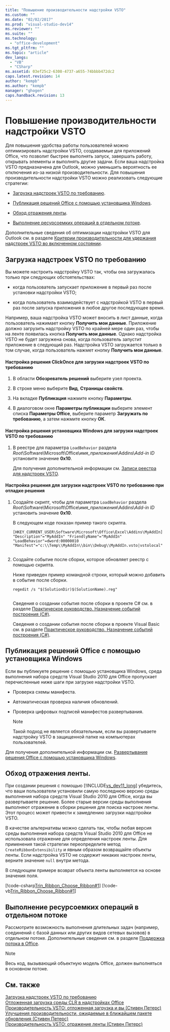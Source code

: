 ```yaml
---
title: "Повышение производительности надстройки VSTO"
ms.custom: ""
ms.date: "02/02/2017"
ms.prod: "visual-studio-dev14"
ms.reviewer: ""
ms.suite: ""
ms.technology: 
  - "office-development"
ms.tgt_pltfrm: ""
ms.topic: "article"
dev_langs: 
  - "VB"
  - "CSharp"
ms.assetid: 03ef25c2-6308-4737-a655-74bbbb472dc2
caps.latest.revision: 14
author: "kempb"
ms.author: "kempb"
manager: "ghogen"
caps.handback.revision: 13
---
```

# Повышение производительности надстройки VSTO
  Для повышения удобства работы пользователей можно оптимизировать надстройки VSTO, создаваемые для приложений Office, что позволит быстрее выполнять запуск, завершать работу, открывать элементы и выполнять другие задачи. Если ваша надстройка VSTO предназначена для Outlook, можно уменьшить вероятность ее отключения из\-за низкой производительности. Для повышения производительности надстройки VSTO можно реализовать следующие стратегии:  
  
-   [Загрузка надстроек VSTO по требованию](#Load).  
  
-   [Публикация решений Office с помощью установщика Windows](#Publish).  
  
-   [Обход отражения ленты](#Bypass).  
  
-   [Выполнение ресурсоемких операций в отдельном потоке](#Perform).  
  
 Дополнительные сведения об оптимизации надстройки VSTO для Outlook см. в разделе [Критерии производительности для удержания надстроек VSTO во включенном состоянии](http://go.microsoft.com/fwlink/?LinkID=266503).  
  
##  <a name="Load"></a> Загрузка надстроек VSTO по требованию  
 Вы можете настроить надстройку VSTO так, чтобы она загружалась только при следующих обстоятельствах:  
  
-   когда пользователь запускает приложение в первый раз после установки надстройки VSTO;  
  
-   когда пользователь взаимодействует с надстройкой VSTO в первый раз после запуска приложения в любое другое последующее время.  
  
 Например, ваша надстройка VSTO может вносить в лист данные, когда пользователь нажимает кнопку **Получить мои данные**. Приложение должно загрузить надстройку VSTO по крайней мере один раз, чтобы на ленте появилась кнопка **Получить мои данные**. Однако надстройка VSTO не будет загружена снова, когда пользователь запустит приложение в следующий раз. Надстройка VSTO загружается только в том случае, когда пользователь нажмет кнопку **Получить мои данные**.  
  
#### Настройка решения ClickOnce для загрузки надстроек VSTO по требованию  
  
1.  В области **Обозреватель решений** выберите узел проекта.  
  
2.  В строке меню выберите **Вид**, **Страницы свойств**.  
  
3.  На вкладке **Публикация** нажмите кнопку **Параметры**.  
  
4.  В диалоговом окне **Параметры публикации** выберите элемент списка **Параметры Office**, выберите параметр **Загружать по требованию**, а затем нажмите кнопку **ОК**.  
  
#### Настройка решения установщика Windows для загрузки надстроек VSTO по требованию  
  
1.  В реестре для параметра `LoadBehavior` раздела *Root*\\Software\\Microsoft\\Office\\*имя\_приложения*\\Addins\\*Add\-in ID* установите значение **0x10**.  
  
     Для получения дополнительной информации см. [Записи реестра для надстроек VSTO](../vsto/registry-entries-for-vsto-add-ins.md).  
  
#### Настройка решения для загрузки надстроек VSTO по требованию при отладке решения  
  
1.  Создайте скрипт, чтобы для параметра `LoadBehavior` раздела *Root*\\Software\\Microsoft\\Office\\*имя\_приложения*\\Addins\\*Add\-in ID* установить значение **0x10**.  
  
     В следующем коде показан пример такого скрипта.  
  
    ```  
    [HKEY_CURRENT_USER\Software\Microsoft\Office\Excel\Addins\MyAddIn] "Description"="MyAddIn" "FriendlyName"="MyAddIn" "LoadBehavior"=dword:00000010 "Manifest"="c:\\Temp\\MyAddIn\\bin\\Debug\\MyAddIn.vsto|vstolocal"  
  
    ```  
  
2.  Создайте событие после сборки, которое обновляет реестр с помощью скрипта.  
  
     Ниже приведен пример командной строки, который можно добавить в событие после сборки.  
  
    ```  
    regedit /s "$(SolutionDir)$(SolutionName).reg"  
  
    ```  
  
     Сведения о создании события после сборки в проекте C\# см. в разделе [Практическое руководство. Назначение событий построения &#40;C&#35;&#41;](~/ide/how-to-specify-build-events-csharp.md).  
  
     Сведения о создании события после сборки в проекте Visual Basic см. в разделе [Практическое руководство. Назначение событий построения &#40;C&#35;&#41;](~/ide/how-to-specify-build-events-csharp.md).  
  
##  <a name="Publish"></a> Публикация решений Office с помощью установщика Windows  
 Если вы публикуете решение с помощью установщика Windows, среда выполнения набора средств Visual Studio 2010 для Office пропускает перечисленные ниже шаги при загрузке надстройки VSTO.  
  
-   Проверка схемы манифеста.  
  
-   Автоматическая проверка наличия обновлений.  
  
-   Проверка цифровых подписей манифестов развертывания.  
  
    > [!NOTE]  
    >  Такой подход не является обязательным, если вы развертываете надстройку VSTO в защищенной папке на компьютерах пользователей.  
  
 Для получения дополнительной информации см. [Развертывание решения Office с помощью установщика Windows](../vsto/deploying-an-office-solution-by-using-windows-installer.md).  
  
##  <a name="Bypass"></a> Обход отражения ленты.  
 При создании решения с помощью [!INCLUDE[vs_dev11_long](../sharepoint/includes/vs-dev11-long-md.md)] убедитесь, что ваши пользователи установили самую последнюю версию среды выполнения набора средств Visual Studio 2010 для Office, когда вы развертываете решение. Более старые версии среды выполнения выполняют отражение в сборки решения для поиска настроек ленты. Этот процесс может привести к замедлению загрузки надстройки VSTO.  
  
 В качестве альтернативы можно сделать так, чтобы любая версия среды выполнения набора средств Visual Studio 2010 для Office не использовала отражение для определения настроек ленты. Для применения такой стратегии переопределите метод `CreateRibbonExtensibility` и явным образом возвращайте объекты ленты. Если надстройка VSTO не содержит никаких настроек ленты, верните значение `null` внутри метода.  
  
 В следующем примере возврат объекта ленты выполняется на основе значения поля.  
  
 [!code-csharp[Trin_Ribbon_Choose_Ribbon#1](../snippets/csharp/VS_Snippets_OfficeSP/Trin_Ribbon_Choose_Ribbon/CS/ThisWorkbook.cs#1)]
 [!code-vb[Trin_Ribbon_Choose_Ribbon#1](../snippets/visualbasic/VS_Snippets_OfficeSP/Trin_Ribbon_Choose_Ribbon/VB/ThisWorkbook.vb#1)]  
  
##  <a name="Perform"></a> Выполнение ресурсоемких операций в отдельном потоке  
 Рассмотрите возможность выполнения длительных задач \(например, соединений с базой данных или других видов сетевых вызовов\) в отдельном потоке. Дополнительные сведения см. в разделе [Поддержка потока в Office](../vsto/threading-support-in-office.md).  
  
> [!NOTE]  
>  Весь код, вызывающий объектную модель Office, должен выполняться в основном потоке.  
  
## См. также  
 [Загрузка надстроек VSTO по требованию](http://blogs.msdn.com/b/andreww/archive/2008/07/14/demand-loading-vsto-add-ins.aspx)   
 [Отложенная загрузка среды CLR в надстройках Office](http://blogs.msdn.com/b/andreww/archive/2008/04/19/delay-loading-the-clr-in-office-add-ins.aspx)   
 [Производительность VSTO: отложенная загрузка и вы \(Стивен Петерс\)](http://blogs.msdn.com/b/vsto/archive/2010/01/07/vsto-performance-delay-loading-and-you.aspx)   
 [Улучшения производительности, ожидаемые в ближайшем пакете обновления \(Стивен Петерс\)](http://blogs.msdn.com/b/vsto/archive/2010/11/30/performance-improvements-coming-soon-to-a-service-pack-near-you-stephen-peters.aspx)   
 [Производительность VSTO: отражение ленты \(Стивен Петерс\)](http://blogs.msdn.com/b/vsto/archive/2010/06/03/vsto-performance-ribbon-reflection.aspx)  
  
  